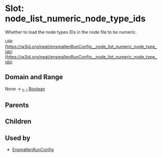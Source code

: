 
# Slot: node_list_numeric_node_type_ids


Whether to load the node types IDs in the node file to be numeric.

URI: [https://w3id.org/neat/ensmallenRunConfig__node_list_numeric_node_type_ids](https://w3id.org/neat/ensmallenRunConfig__node_list_numeric_node_type_ids)


## Domain and Range

None &#8594;  <sub>0..1</sub> [Boolean](types/Boolean.md)

## Parents


## Children


## Used by

 * [EnsmallenRunConfig](EnsmallenRunConfig.md)
